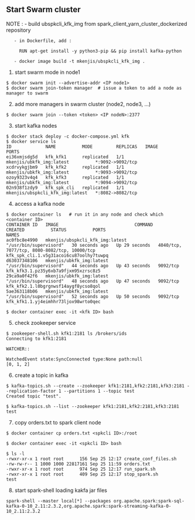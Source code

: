 ## Start Swarm cluster

NOTE : - build ubspkcli_kfk_img from spark_client_yarn_cluster_dockerized repository

       - in Dockerfile, add :
	   
	     RUN apt-get install -y python3-pip && pip install kafka-python
		 
	   - docker image build -t mkenjis/ubspkcli_kfk_img .

1. start swarm mode in node1
```shell
$ docker swarm init --advertise-addr <IP node1>
$ docker swarm join-token manager  # issue a token to add a node as manager to swarm
```

2. add more managers in swarm cluster (node2, node3, ...)
```shell
$ docker swarm join --token <token> <IP nodeN>:2377
```

3. start kafka nodes 
```shell
$ docker stack deploy -c docker-compose.yml kfk
$ docker service ls
ID             NAME          MODE         REPLICAS   IMAGE                             PORTS
ei36xmjsdg5d   kfk_kfk1      replicated   1/1        mkenjis/ubkfk_img:latest          *:9092->9092/tcp
xcdrvykgjbm9   kfk_kfk2      replicated   1/1        mkenjis/ubkfk_img:latest          *:9093->9092/tcp
ozoy9323v4q4   kfk_kfk3      replicated   1/1        mkenjis/ubkfk_img:latest          *:9094->9092/tcp
02n938f1zdy9   kfk_spk_cli   replicated   1/1        mkenjis/ubspkcli_kfk_img:latest   *:8082->8082/tcp
```

4. access a kafka node
```shell
$ docker container ls   # run it in any node and check which <container ID>
CONTAINER ID   IMAGE                             COMMAND                  CREATED          STATUS          PORTS                                          NAMES
ac0fbc8e4990   mkenjis/ubspkcli_kfk_img:latest   "/usr/bin/supervisord"   30 seconds ago   Up 29 seconds   4040/tcp, 7077/tcp, 8080-8082/tcp, 10000/tcp   kfk_spk_cli.1.v5g31acoi6cu87oolhy7tuwpq
d63037348106   mkenjis/ubkfk_img:latest          "/usr/bin/supervisord"   44 seconds ago   Up 43 seconds   9092/tcp                                       kfk_kfk3.1.pz35y6xb7a9fjxm95xzrsc8z5
29ca9a0f42f6   mkenjis/ubkfk_img:latest          "/usr/bin/supervisord"   48 seconds ago   Up 47 seconds   9092/tcp                                       kfk_kfk2.1.l0bgrgnwsf14aygf8ycso8qol
5ae363118b06   mkenjis/ubkfk_img:latest          "/usr/bin/supervisord"   52 seconds ago   Up 50 seconds   9092/tcp                                       kfk_kfk1.1.yj4eimhhr73ljox98wrto0qec

$ docker container exec -it <kfk ID> bash
```

5. check zookeeper service
```shell
$ zookeeper-shell.sh kfk1:2181 ls /brokers/ids
Connecting to kfk1:2181

WATCHER::

WatchedEvent state:SyncConnected type:None path:null
[0, 1, 2]
```

6. create a topic in kafka
```shell
$ kafka-topics.sh --create --zookeeper kfk1:2181,kfk2:2181,kfk3:2181 --replication-factor 1 --partitions 1 --topic test
Created topic "test".

$ kafka-topics.sh --list --zookeeper kfk1:2181,kfk2:2181,kfk3:2181
test
```

7. copy orders.txt to spark client node
```shell
$ docker container cp orders.txt <spkcli ID>:/root

$ docker container exec -it <spkcli ID> bash

$ ls -l 
-rwxr-xr-x 1 root root      156 Sep 25 12:17 create_conf_files.sh
-rw-rw-r-- 1 1000 1000 22817161 Sep 25 11:59 orders.txt
-rwxr-xr-x 1 root root      974 Sep 25 12:17 run_spark.sh
-rwxr-xr-x 1 root root      409 Sep 25 12:17 stop_spark.sh
test
```

8. start spark-shell loading kakfa jar files
```shell
spark-shell --master local[*] --packages org.apache.spark:spark-sql-kafka-0-10_2.11:2.3.2,org.apache.spark:spark-streaming-kafka-0-10_2.11:2.3.2
```

